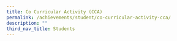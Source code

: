 ```yaml
---
title: Co Curricular Activity (CCA)
permalink: /achievements/student/co-curricular-activity-cca/
description: ""
third_nav_title: Students
---
```

